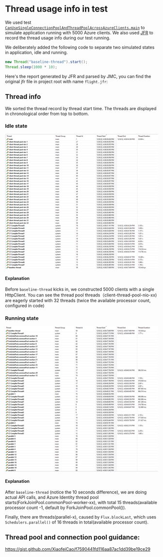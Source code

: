 # Thread usage info in test

We used test [`CanUseSingleConnectionPoolAndThreadPoolAcrossAzureClients.main`](https://github.com/XiaofeiCao/azure-client-example/blob/main/src/main/java/com/azure/client/examples/CanUseSingleConnectionPoolAndThreadPoolAcrossAzureClients.java) to simulate application running with 5000 Azure clients.
We also used [JFR](https://docs.oracle.com/javacomponents/jmc-5-4/jfr-runtime-guide/about.htm#JFRUH170) to record the thread usage info during our test running.

We deliberately added the following code to separate two simulated states in application, idle and running.
```java
new Thread("baseline-thread").start();
Thread.sleep(1000 * 10);
```

Here's the report generated by JFR and parsed by JMC, you can find the original jfr file in project root with name `flight.jfr`:

## Thread info

We sorted the thread record by thread start time. The threads are displayed in chronological order from top to bottom.

### Idle state

![img.png](img.png)

#### Explanation

Before `baseline-thread` kicks in, we constructed 5000 clients with a single HttpClient. You can see the thread pool threads（client-thread-pool-nio-xx) are eagerly started with 32 threads (twice the available processor count, configured in code)

### Running state
![img_1.png](img_1.png)

#### Explanation

After `baseline-thread` (notice the 10 seconds difference), we are doing actual API calls, and Azure Identity thread pool starts(ForkJoinPool.commonPool-worker-xx), with total 15 threads(available processor count -1, default by ForkJoinPool.commonPool()).

Finally, there are threads(parallel-x), caused by `Flux.blockLast`, which uses `Schedulers.parallel()` of 16 threads in total(available processor count).

## Thread pool and connection pool guidance:

https://gist.github.com/XiaofeiCao/f7590441fd116aa87ac1dd39be19ce29
